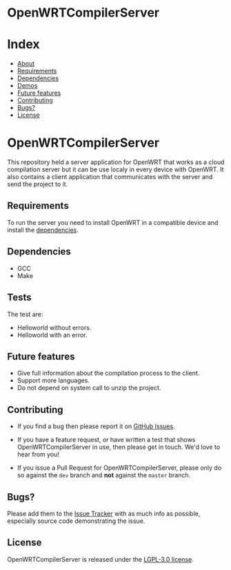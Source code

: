 OpenWRTCompilerServer
=========

# Index

- [About](#about)
- [Requirements](#requirements)
- [Dependencies](#dependencies)
- [Demos](#demos)
- [Future features](#future)
- [Contributing](#contributing)
- [Bugs?](#bugs)
- [License](#license)

<a name="about"></a>
# OpenWRTCompilerServer

This repository held a server application for OpenWRT that works as a cloud compilation server but it can be use localy in every device with OpenWRT.
It also contains a client application that communicates with the server and send the project to it.

## Requirements

To run the server you need to install OpenWRT in a compatible device and install the [dependencies](#dependencies).

<a name="dependencies"></a>
## Dependencies

* GCC
* Make

<a name="tests"></a>
## Tests

The test are:
* Helloworld without errors.
* Helloworld with an error.

<a name="future"></a>
## Future features

* Give full information about the compilation process to the client.
* Support more languages.
* Do not depend on system call to unzip the project.

<a name="contributing"></a>
## Contributing

- If you find a bug then please report it on [GitHub Issues][issues].

- If you have a feature request, or have written a test that shows OpenWRTCompilerServer in use, then please get in touch. We'd love to hear from you!

- If you issue a Pull Request for OpenWRTCompilerServer, please only do so against the `dev` branch and **not** against the `master` branch.

<a name="bugs"></a>
## Bugs?

Please add them to the [Issue Tracker][issues] with as much info as possible, especially source code demonstrating the issue.

<a name="license"></a>
## License

OpenWRTCompilerServer is released under the [LGPL-3.0 license](https://www.gnu.org/licenses/gpl-3.0.en.html).

[issues]: https://github.com/feserr/OpenWRTCompilerServer/issues
